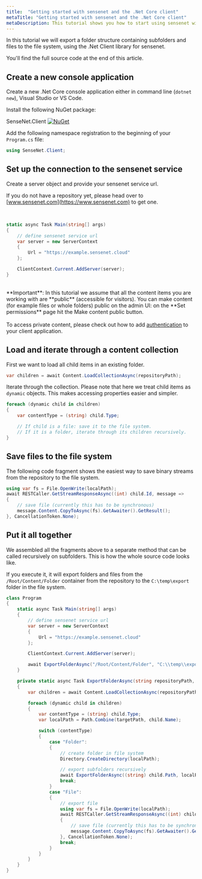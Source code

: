 ```yaml
---
title:  "Getting started with sensenet and the .Net Core client"
metaTitle: "Getting started with sensenet and the .Net Core client"
metaDescription: This tutorial shows you how to start using sensenet with the .Net client API.
---
```


In this tutorial we will export a folder structure containing subfolders and files to the file system, using the .Net Client library for sensenet.

You'll find the full source code at the end of this article.

## Create a new console application
Create a new .Net Core console application either in command line (`dotnet new`), Visual Studio or VS Code.

Install the following NuGet package:

SenseNet.Client [![NuGet](https://img.shields.io/nuget/v/SenseNet.Client.svg)](https://www.nuget.org/packages/SenseNet.Client)

Add the following namespace registration to the beginning of your `Program.cs` file:

```csharp
using SenseNet.Client;
```

## Set up the connection to the sensenet service
Create a server object and provide your sensenet service url.

<note severity="info">If you do not have a repository yet, please head over to [www.sensenet.com](https://www.sensenet.com) to get one.</note>
<div>&nbsp;</div>

```csharp
static async Task Main(string[] args)
{
    // define sensenet service url
    var server = new ServerContext
    {
        Url = "https://example.sensenet.cloud"
    };

    ClientContext.Current.AddServer(server);
}
```
<div>&nbsp;</div>
<note severity="info">**Important**: In this tutorial we assume that all the content items you are working with are **public** (accessible for visitors). You can make content (for example files or whole folders) public on the admin UI: on the **Set permissions** page hit the Make content public button.
</note>
<div>&nbsp;</div>
<note severity="info">
To access private content, please check out how to add <a href="/tutorials/authentication/how-to-authenticate-dotnet">authentication</a> to your client application.
</note>

## Load and iterate through a content collection
First we want to load all child items in an existing folder.

```csharp
var children = await Content.LoadCollectionAsync(repositoryPath);
```

Iterate through the collection. Please note that here we treat child items as `dynamic` objects. This makes accessing properties easier and simpler.

```csharp
foreach (dynamic child in children)
{
    var contentType = (string) child.Type;

    // If child is a file: save it to the file system.
    // If it is a folder, iterate through its children recursively.
}
```

## Save files to the file system
The following code fragment shows the easiest way to save binary streams from the repository to the file system.

```csharp
using var fs = File.OpenWrite(localPath);
await RESTCaller.GetStreamResponseAsync((int) child.Id, message =>
{
    // save file (currently this has to be synchronous)
    message.Content.CopyToAsync(fs).GetAwaiter().GetResult();
}, CancellationToken.None);
```

## Put it all together
We assembled all the fragments above to a separate method that can be called recursively on subfolders. This is how the whole source code looks like.

If you execute it, it will export folders and files from the `/Root/Content/Folder` container from the repository to the `C:\temp\export` folder in the file system.

```csharp
class Program
{
    static async Task Main(string[] args)
    {
        // define sensenet service url
        var server = new ServerContext
        {
            Url = "https://example.sensenet.cloud"
        };

        ClientContext.Current.AddServer(server);

        await ExportFolderAsync("/Root/Content/Folder", "C:\\temp\\export");
    }

    private static async Task ExportFolderAsync(string repositoryPath, string targetPath)
    {
        var children = await Content.LoadCollectionAsync(repositoryPath);

        foreach (dynamic child in children)
        {
            var contentType = (string) child.Type;
            var localPath = Path.Combine(targetPath, child.Name);

            switch (contentType)
            {
                case "Folder":
                {
                    // create folder in file system
                    Directory.CreateDirectory(localPath);

                    // export subfolders recursively
                    await ExportFolderAsync((string) child.Path, localPath);
                    break;
                }
                case "File":
                {
                    // export file
                    using var fs = File.OpenWrite(localPath);
                    await RESTCaller.GetStreamResponseAsync((int) child.Id, message =>
                    {
                        // save file (currently this has to be synchronous)
                        message.Content.CopyToAsync(fs).GetAwaiter().GetResult();
                    }, CancellationToken.None);
                    break;
                }
            }
        }
    }
}
```
<div>&nbsp;</div>
